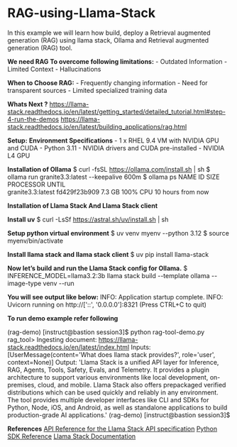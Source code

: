 # RAG-using-Llama-Stack

In this example we will learn how build, deploy a Retrieval augmented generation (RAG) using llama stack, Ollama and Retrieval augmented generation (RAG) tool.

**We need RAG To overcome following limitations:**
    - Outdated Information
    - Limited Context
    - Hallucinations

**When to Choose RAG:**
    - Frequently changing information
    - Need for transparent sources
    - Limited specialized training data

**Whats Next ?**
    https://llama-stack.readthedocs.io/en/latest/getting_started/detailed_tutorial.html#step-4-run-the-demos
    https://llama-stack.readthedocs.io/en/latest/building_applications/rag.html

**Setup:**
**Environment Specifications**
    - 1 x RHEL 9.4 VM with NVIDIA GPU and CUDA
    - Python 3.11
    - NVIDIA drivers and CUDA pre-installed
    - NVIDIA L4 GPU

**Installation of Ollama**
   $ curl -fsSL https://ollama.com/install.sh | sh
   $ ollama run granite3.3:latest --keepalive 600m
   $ ollama ps
   NAME                ID          SIZE      PROCESSOR    UNTIL             
  granite3.3:latest    fd429f23b909    7.3 GB    100% CPU     10 hours from now 

**Installation of Llama Stack And Llama Stack client**

**Install uv**
  $ curl -LsSf https://astral.sh/uv/install.sh | sh

**Setup python virtual environment**
  $ uv venv myenv --python 3.12
  $ source myenv/bin/activate

**Install llama stack and llama stack client**
$ uv pip install llama-stack

**Now let’s build and run the Llama Stack config for Ollama.** 
    $ INFERENCE_MODEL=llama3.2:3b llama stack build --template ollama --image-type venv --run

**You will see output like below:**
  INFO:     Application startup complete.
  INFO:     Uvicorn running on http://['::', '0.0.0.0']:8321 (Press CTRL+C to quit)

**To run demo example refer following**

(rag-demo) [instruct@bastion session3]$ python rag-tool-demo.py 
rag_tool> Ingesting document: https://llama-stack.readthedocs.io/en/latest/index.html
Inputs:
[UserMessage(content='What does llama stack provides?', role='user', context=None)]
Output:
'Llama Stack is a unified API layer for Inference, RAG, Agents, Tools, Safety, Evals, and Telemetry. It provides a plugin architecture to support various environments like local development, on-premises, cloud, and mobile. Llama Stack also offers prepackaged verified distributions which can be used quickly and reliably in any environment. The tool provides multiple developer interfaces like CLI and SDKs for Python, Node, iOS, and Android, as well as standalone applications to build production-grade AI applications.'
(rag-demo) [instruct@bastion session3]$ 

 
**References**
    [API Reference for the Llama Stack API specification](https://llama-stack.readthedocs.io/en/latest/references/api_reference/index.html)
    [Python SDK Reference](https://llama-stack.readthedocs.io/en/latest/references/python_sdk_reference/index.html)
    [Llama Stack  Documentation ](https://llama-stack.readthedocs.io/en/latest/index.html)


